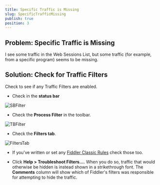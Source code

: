 ```yaml
---
title: Specific Traffic is Missing
slug: SpecificTrafficMissing
publish: true
position: 3
---
```


Problem: Specific Traffic is Missing
------------------------------------

I see some traffic in the Web Sessions List, but some traffic (for example, from a specific program) seems to be missing.

Solution: Check for Traffic Filters
-----------------------------------

Check to see if any Traffic Filters are enabled.  

+ Check in the **status bar**

 ![SBFilter](../../images/SBFilter.png) 

+ Check the **Process Filter** in the toolbar.

![TBFilter](../../images/TBFilter.png)  

+ Check the **Filters tab**. 

![FiltersTab](../../images/filterstab.png)

+ If you've written or set any [Fiddler Classic Rules][1] check those too.

+ Click **Help > Troubleshoot Filters...**. When you do so, traffic that would otherwise be hidden is instead shown in a strikethrough font. The **Comments** column will show which of Fiddler's filters was responsible for attempting to hide the traffic.

[1]: ../../Extend-Fiddler/AddRules
